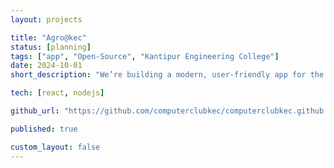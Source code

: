 ```yaml
---
layout: projects

title: "Agro@kec"
status: [planning]
tags: ["app", "Open-Source", "Kantipur Engineering College"]
date: 2024-10-01
short_description: "We’re building a modern, user-friendly app for the farmers"

tech: [react, nodejs]

github_url: "https://github.com/computerclubkec/computerclubkec.github.io"

published: true

custom_layout: false
---
```

